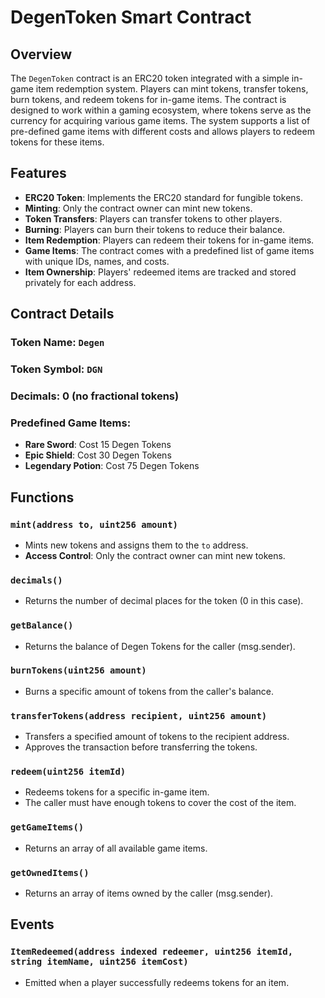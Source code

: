 # DegenToken Smart Contract

## Overview

The `DegenToken` contract is an ERC20 token integrated with a simple in-game item redemption system. Players can mint tokens, transfer tokens, burn tokens, and redeem tokens for in-game items. The contract is designed to work within a gaming ecosystem, where tokens serve as the currency for acquiring various game items. The system supports a list of pre-defined game items with different costs and allows players to redeem tokens for these items.

## Features

- **ERC20 Token**: Implements the ERC20 standard for fungible tokens.
- **Minting**: Only the contract owner can mint new tokens.
- **Token Transfers**: Players can transfer tokens to other players.
- **Burning**: Players can burn their tokens to reduce their balance.
- **Item Redemption**: Players can redeem their tokens for in-game items.
- **Game Items**: The contract comes with a predefined list of game items with unique IDs, names, and costs.
- **Item Ownership**: Players' redeemed items are tracked and stored privately for each address.

## Contract Details

### Token Name: `Degen`
### Token Symbol: `DGN`
### Decimals: 0 (no fractional tokens)

### Predefined Game Items:
- **Rare Sword**: Cost 15 Degen Tokens
- **Epic Shield**: Cost 30 Degen Tokens
- **Legendary Potion**: Cost 75 Degen Tokens

## Functions

### `mint(address to, uint256 amount)`
- Mints new tokens and assigns them to the `to` address.
- **Access Control**: Only the contract owner can mint new tokens.

### `decimals()`
- Returns the number of decimal places for the token (0 in this case).

### `getBalance()`
- Returns the balance of Degen Tokens for the caller (msg.sender).

### `burnTokens(uint256 amount)`
- Burns a specific amount of tokens from the caller's balance.

### `transferTokens(address recipient, uint256 amount)`
- Transfers a specified amount of tokens to the recipient address.
- Approves the transaction before transferring the tokens.

### `redeem(uint256 itemId)`
- Redeems tokens for a specific in-game item.
- The caller must have enough tokens to cover the cost of the item.

### `getGameItems()`
- Returns an array of all available game items.

### `getOwnedItems()`
- Returns an array of items owned by the caller (msg.sender).

## Events

### `ItemRedeemed(address indexed redeemer, uint256 itemId, string itemName, uint256 itemCost)`
- Emitted when a player successfully redeems tokens for an item.

